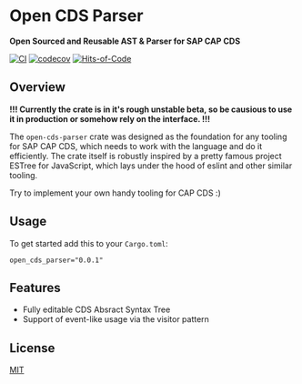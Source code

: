 # Open CDS Parser
**Open Sourced and Reusable AST & Parser for SAP CAP CDS**

[![CI](https://github.com/zkud/open-cds-parser/actions/workflows/ci.yml/badge.svg)](https://github.com/zkud/open-cds-parser/actions/workflows/ci.yml) [![codecov](https://codecov.io/gh/zkud/open-cds-parser/branch/main/graph/badge.svg?token=BITDY89WY7)](https://codecov.io/gh/zkud/open-cds-parser) [![Hits-of-Code](https://hitsofcode.com/github/zkud/open-cds-parser?branch=main)](https://hitsofcode.com/github/zkud/open-cds-parser/view?branch=main) 

## Overview

**!!! Currently the crate is in it's rough unstable beta, so be causious to use it in production or somehow rely on the interface. !!!**

The ```open-cds-parser``` crate was designed as the foundation for any tooling for SAP CAP CDS, which needs to work with the language
and do it efficiently. The crate itself is robustly inspired by a pretty famous project ESTree for JavaScript, which lays
under the hood of eslint and other similar tooling.

Try to implement your own handy tooling for CAP CDS :)

## Usage

To get started add this to your ```Cargo.toml```:
```
open_cds_parser="0.0.1"
```

## Features

- Fully editable CDS Absract Syntax Tree 
- Support of event-like usage via the visitor pattern 

## License

[MIT](LICENSE)
